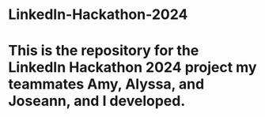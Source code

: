 # LinkedIn-Hackathon-2024
# This is the repository for the LinkedIn Hackathon 2024 project my teammates Amy, Alyssa, and Joseann, and I developed.
